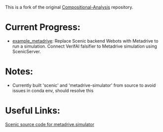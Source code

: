 This is a fork of the original [Compositional-Analysis](https://github.com/BerkeleyLearnVerify/compositional-analysis) repository.

# Current Progress:
- [example_metadrive](https://github.com/abhip02/compositional-analysis/tree/main/example_metadrive): Replace Scenic backend Webots with Metadrive to run a simulation. Connect VerifAI falsifier to Metadrive simulation using ScenicServer.

# Notes:
- Currently built 'scenic' and 'metadrive-simulator' from source to avoid issues in conda env, should resolve this

# Useful Links:
[Scenic source code for metadrive.simulator](https://docs.scenic-lang.org/en/latest/_modules/scenic/simulators/metadrive/simulator.html)
